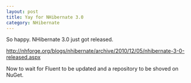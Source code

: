 ```yaml
---
layout: post
title: Yay for NHibernate 3.0
category: NHibernate
---
```


So happy. NHibernate 3.0 just got released.

<http://nhforge.org/blogs/nhibernate/archive/2010/12/05/nhibernate-3-0-released.aspx>

Now to wait for Fluent to be updated and a repository to be shoved on NuGet.
